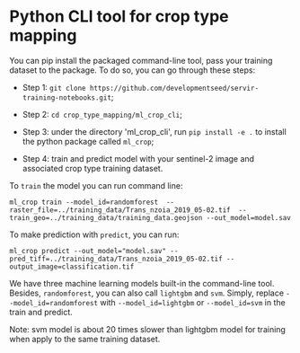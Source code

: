 # Python CLI tool for crop type mapping

You can pip install the packaged command-line tool, pass your training dataset to the package.
To do so, you can go through these steps:

- Step 1: `git clone https://github.com/developmentseed/servir-training-notebooks.git`;

- Step 2: `cd crop_type_mapping/ml_crop_cli`;

- Step 3: under the directory 'ml_crop_cli', run `pip install -e .` to install the python package called `ml_crop`;

- Step 4: train and predict model with your sentinel-2 image and associated crop type training dataset.

To `train` the model you can run command line:

```
ml_crop train --model_id=randomforest  --raster_file=../training_data/Trans_nzoia_2019_05-02.tif  --train_geo=../training_data/training_data.geojson --out_model=model.sav
```

To make prediction with `predict`, you can run:

```
ml_crop predict --out_model="model.sav" --pred_tiff=../training_data/Trans_nzoia_2019_05-02.tif --output_image=classification.tif
```

We have three machine learning models built-in the command-line tool. Besides, `randomforest`, you can also call `lightgbm` and `svm`. Simply, replace `--model_id=randomforest` with `--model_id=lightgbm` or `--model_id=svm` in the train and predict.

Note: svm model is about 20 times slower than lightgbm model for training when apply to the same training dataset.
